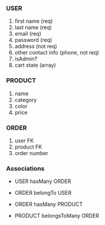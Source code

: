 ### USER
  1. first name (req)
  2. last name (req)
  3. email (req)
  4. password (req)
  5. address (not req)
  6. other contact info (phone, not req)
  7. isAdmin?
  8. cart state (array)

### PRODUCT
  1. name
  2. category
  3. color
  4. price

### ORDER
  1. user FK
  2. product FK
  3. order number


### Associations
* USER hasMany ORDER
* ORDER belongTo USER

* ORDER hasMany PRODUCT
* PRODUCT belongsToMany ORDER
